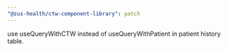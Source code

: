```yaml
---
"@zus-health/ctw-component-library": patch
---
```


use useQueryWithCTW instead of useQueryWithPatient in patient history table.
